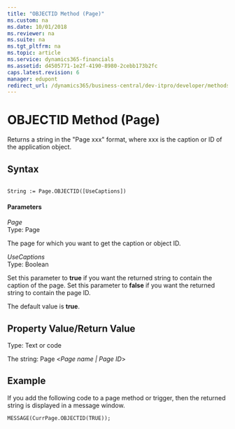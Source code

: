 ```yaml
---
title: "OBJECTID Method (Page)"
ms.custom: na
ms.date: 10/01/2018
ms.reviewer: na
ms.suite: na
ms.tgt_pltfrm: na
ms.topic: article
ms.service: dynamics365-financials
ms.assetid: d4505771-1e2f-4190-8980-2cebb173b2fc
caps.latest.revision: 6
manager: edupont
redirect_url: /dynamics365/business-central/dev-itpro/developer/methods-auto/library
---
```


 

# OBJECTID Method (Page)
Returns a string in the "Page xxx" format, where xxx is the caption or ID of the application object.  
  
## Syntax  
  
```  
  
String := Page.OBJECTID([UseCaptions])  
```  
  
#### Parameters  
 *Page*  
 Type: Page  
  
 The page for which you want to get the caption or object ID.  
  
 *UseCaptions*  
 Type: Boolean  
  
 Set this parameter to **true** if you want the returned string to contain the caption of the page. Set this parameter to **false** if you want the returned string to contain the page ID.  
  
 The default value is **true**.  
  
## Property Value/Return Value  
 Type: Text or code  
  
 The string: Page \<*Page name &#124; Page ID*>  
  
## Example  
 If you add the following code to a page method or trigger, then the returned string is displayed in a message window.  
  
```  
MESSAGE(CurrPage.OBJECTID(TRUE));  
  
```
